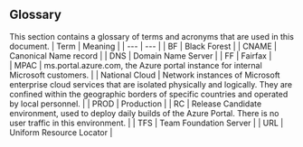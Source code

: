 ## Glossary

 This section contains a glossary of terms and acronyms that are used in this document.
 | Term | Meaning |
 | --- | --- |
 | BF  | Black Forest |
 | CNAME | Canonical Name record | 
 | DNS | Domain Name Server |
 | FF  | Fairfax |  
 | MPAC | ms.portal.azure.com, the Azure portal instance for internal Microsoft customers. | 
 | National Cloud  | Network instances of Microsoft enterprise cloud services that are isolated physically and logically. They are confined within the geographic borders of specific countries and operated by local personnel. |
 | PROD | Production |
 | RC | Release Candidate environment, used to deploy daily builds of the Azure Portal. There is no user traffic in this environment. |
 | TFS | Team Foundation Server |
 | URL   | Uniform Resource Locator |
 